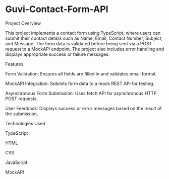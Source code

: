 # Guvi-Contact-Form-API

Project Overview

This project implements a contact form using TypeScript, where users can submit their contact details such as Name, Email, Contact Number, Subject, and Message. The form data is validated before being sent via a POST request to a MockAPI endpoint. The project also includes error handling and displays appropriate success or failure messages.

Features

Form Validation: Ensures all fields are filled in and validates email format.

MockAPI Integration: Submits form data to a mock REST API for testing.

Asynchronous Form Submission: Uses fetch API for asynchronous HTTP POST requests.

User Feedback: Displays success or error messages based on the result of the submission.

Technologies Used

TypeScript

HTML

CSS

JavaScript

MockAPI
